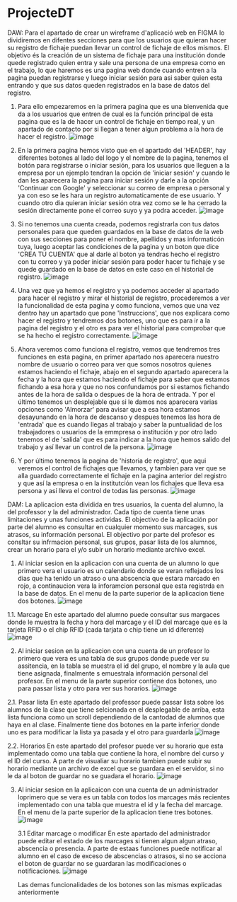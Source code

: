 # ProjecteDT


DAW:
Para el apartado de crear un wireframe d'aplicació web en FIGMA lo dividiremos en difentes secciones para que los usuarios que quieran hacer su registro de fichaje puedan llevar un control de fichaje de ellos mismos.
El objetivo és la creación de un sistema de fichaje para una institución donde quede registrado quien entra y sale una persona de una empresa como en el trabajo, lo que haremos es una pagina web donde cuando entren a la pagina puedan registrarse y luego iniciar sesión para asi saber quien esta entrando y que sus datos queden registrados en la base de datos del registro.

1. Para ello empezaremos en la primera pagina que es una bienvenida que da a los usuarios que entren de cual es la función principal de esta pagina que es la de hacer un control de fichaje en tiempo real, y un apartado de contacto por si llegan a tener algun problema a la hora de hacer el registro.
![image](https://github.com/user-attachments/assets/82459c3b-4af1-422a-87b4-9ff95b324db3)



2. En la primera pagina hemos visto que en el apartado del 'HEADER', hay diferentes botones al lado del logo y el nombre de la pagina, tenemos el botón para registrarse o iniciar sesión, para los usuarios que lleguen a la empresa por un ejemplo tendran la opción de 'iniciar sesión' y cuando le dan les aparecera la pagina para iniciar sesión y darle a la opción 'Continuar con Google' y seleccionar su correo de empresa o personal y ya con eso se les hara un registro automaticamente de ese usuario. Y cuando otro dia quieran iniciar sesión otra vez como se le ha cerrado la sesión directamente pone el correo suyo y ya podra acceder.
![image](https://github.com/user-attachments/assets/66c7a1f0-4067-4251-a766-2d8937a4d39d)



3. Si no tenemos una cuenta creada, podemos registrarla con tus datos personales para que queden guardados en la base de datos de la web con sus secciones para poner el nombre, apellidos y mas informaticón tuya, luego aceptar las condiciones de la pagina y un boton que
  dice 'CREA TU CUENTA' que al darle al boton ya tendras hecho el registro con tu correo y ya poder iniciar sesión para poder hacer tu fichaje y se quede guardado en la base de datos en este caso en el historial de registro.
![image](https://github.com/user-attachments/assets/a7f56ddc-49b3-4d1a-802d-73e6612bc906)




5. Una vez que ya hemos el registro y ya podemos acceder al apartado para hacer el registro y mirar el historial de registro, procederemos a ver la funcionalidad de esta pagina y como funciona, vemos que una vez dentro hay un apartado que pone 'Instruccions', que nos explicara como hacer el registro y tendremos dos botones, uno que es para ir a la pagina del registro y el otro es para ver el historial para comprobar que se ha hecho el registro correctamente.
![image](https://github.com/user-attachments/assets/48324844-408c-4b8e-a8fd-80227f9ef46a)



7. Ahora veremos como funciona el registro, vemos que tendremos tres funciones en esta pagina, en primer apartado nos aparecera nuestro nombre de usuario o correo para ver que somos nosotros quienes estamos haciendo el fichaje, abajo en el segundo apartado aparecera la fecha y la hora que estamos haciendo el fichaje para saber que estamos fichando a esa hora y que no nos confundamos por si estamos fichando antes de la hora de salida o despues de la hora de entrada.
Y por el último tenemos un desplejable que si le damos nos aparecera varias opciones como 'Almorzar' para avisar que a esa hora estamos desayunando en la hora de descanso y despues tenemos las hora de 'entrada' que es cuando llegas al trabajo y saber la puntualidad de los trabajadores o usuarios de la emmpresa o institución y por otro lado tenemos el de 'salida' que es para indicar a la hora que hemos salido del trabajo y así llevar un control de la persona.
![image](https://github.com/user-attachments/assets/1eca636b-a166-445e-8f03-ee322a344219)



8. Y por último tenemos la pagina de 'historia de registro', que aqui veremos el control de fichajes que llevamos, y tambien para ver que se alla guardado correctamente el fichaje en la pagina anterior del registro y que así la empresa o en la institutción vean los fichajes que lleva esa persona y así lleva el control de todas las personas.
![image](https://github.com/user-attachments/assets/fa29ebf5-62c1-4407-8cb0-e3785786534f)




DAM:
La aplicacion esta dividida en tres usuarios, la cuenta del alumno, la del professor y la del administrador. Cada tipo de cuenta tiene unas limitaciones y unas funciones actividas. El objectivo de la aplicación por parte del alumno es consultar en cualquier momento sus marcages, sus atrasos, su información personal. El objectivo por parte del profesor es consltar su infrmacion personal, sus grupos, pasar lista de los alumnos, crear un horario para el y/o subir un horario mediante archivo excel.

1. Al iniciar sesion en la aplicacion con una cuenta de un alumno lo que primero vera el usuario es un calendario donde se veran reflejados los dias que ha tenido un atraso o una abscencia que estara marcado en rojo, a continaucion vera la inforamcion personal que esta registrda en la base de datos. En el menu de la parte superior de la aplicacion tiene dos botones.
![image](https://github.com/user-attachments/assets/28a1886b-1515-4eab-b97d-50e86c9f3875)

  1.1. Marcage
   En este apartado del alumno puede consultar sus margaces donde le muestra la fecha y hora del marcage y el ID del marcage que es la tarjeta RFID o el chip RFID (cada tarjata o chip tiene un id diferente)
![image](https://github.com/user-attachments/assets/c6b99d87-2b4b-47ba-ad7d-040d00d71612)

2. Al iniciar sesion en la aplicacion con una cuenta de un profesor lo primero que vera es una tabla de sus grupos donde puede ver su assitencia, en la tabla se muestra el id del grupo, el nombre y la aula que tiene asignada, finalmente s emuestrala información personal del profesor. En el menu de la parte superior contiene dos botones, uno para passar lista y otro para ver sus horarios.
![image](https://github.com/user-attachments/assets/4b714e26-9509-4a8a-a61a-61eea5a81c6e)

  2.1. Pasar lista
   En este apartado del professor puede passar lista sobre los alumnos de la clase que tiene selcionada en el desplegable de arriba, esta lista funciona como un scroll dependiendo de la cantodad de alumnos que haya en al clase. Finalmente tiene dos botones en la parte inferior donde uno es para modificar la lista ya pasada y el otro para guardarla
![image](https://github.com/user-attachments/assets/323ae17e-3b4c-4692-b300-f4088520df1d)
   
  2.2. Horarios
   En este apartado del profesor puede ver su horario que esta implementado como una tabla que contiene la hora, el nombre del curso y el ID del curso. A parte de visualiar su horario tambien puede subir su horario mediante un archivo de excel que se guardara en el servidor, si no le da al boton de guardar no se guadara el horario.
![image](https://github.com/user-attachments/assets/4ff6d7c3-4762-463e-b155-53cfd36c5df0)
   
3. Al iniciar sesion en la aplicaicon con una cuenta de un administrador loprimero que se vera es un tabla con todos los marcages más recientes implementado con una tabla que muestra el id y la fecha del marcage. En el menu de la parte superior de la aplicacion tiene tres botones.
![image](https://github.com/user-attachments/assets/335c63d3-7557-4a94-a27b-5063feeac273)

   3.1 Editar marcage o modificar
   En este apartado del administrador puede editar el estado de los marcages si tienen algun algun atraso, abscencia o presencia. A parte de estaas funciones puede notificar al alumno en el caso de exceso de abscencias o atrasos, si no se acciona el boton de guardar no se guardaran las modificaciones o notificaciones.
![image](https://github.com/user-attachments/assets/84615e49-46ff-41ea-90e0-437be3f863f3)

   Las demas funcionalidades de los botones son las mismas explicadas anteriormente 




